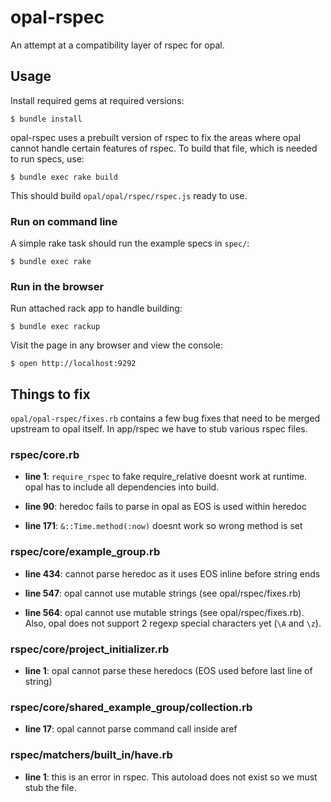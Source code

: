 # opal-rspec

An attempt at a compatibility layer of rspec for opal.

## Usage

Install required gems at required versions:

    $ bundle install

opal-rspec uses a prebuilt version of rspec to fix the areas where
opal cannot handle certain features of rspec. To build that file,
which is needed to run specs, use:

    $ bundle exec rake build

This should build `opal/opal/rspec/rspec.js` ready to use.

### Run on command line

A simple rake task should run the example specs in `spec/`:

    $ bundle exec rake

### Run in the browser

Run attached rack app to handle building:

    $ bundle exec rackup

Visit the page in any browser and view the console:

    $ open http://localhost:9292

## Things to fix

`opal/opal-rspec/fixes.rb` contains a few bug fixes that need to be merged upstream
to opal itself. In app/rspec we have to stub various rspec files.

### rspec/core.rb

* **line 1**: `require_rspec` to fake require_relative doesnt work at runtime.
opal has to include all dependencies into build.

* **line 90**: heredoc fails to parse in opal as EOS is used within heredoc

* **line 171**: `&::Time.method(:now)` doesnt work so wrong method is set

### rspec/core/example_group.rb

* **line 434**: cannot parse heredoc as it uses EOS inline before string ends

* **line 547**: opal cannot use mutable strings (see opal/rspec/fixes.rb)

* **line 564**: opal cannot use mutable strings (see opal/rspec/fixes.rb). Also, opal
does not support 2 regexp special characters yet (`\A` and `\z`).

### rspec/core/project_initializer.rb

* **line 1**: opal cannot parse these heredocs (EOS used before last line of string)

### rspec/core/shared_example_group/collection.rb

* **line 17**: opal cannot parse command call inside aref

### rspec/matchers/built_in/have.rb

* **line 1**: this is an error in rspec. This autoload does not exist so we must
stub the file.
